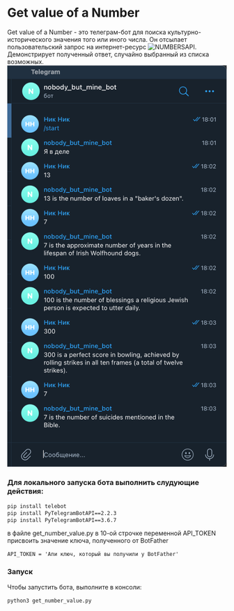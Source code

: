 # Get value of a Number
Get value of a Number - это телеграм-бот для поиска культурно-исторического значения того или иного числа.
Он отсылает пользовательский запрос на интернет-ресурс ![NUMBERSAPI](http://numbersapi.com/).
Демонстрирует полученный ответ, случайно выбранный из списка возможных. ![](request_response_telegram_bot.jpg)
### Для локального запуска бота выполнить слудующие действия:
```
pip install telebot
pip install PyTelegramBotAPI==2.2.3
pip install PyTelegramBotAPI==3.6.7
```
в файле get_number_value.py в 10-ой строчке переменной API_TOKEN присвоить значение ключа, полученного от BotFather
```
API_TOKEN = 'Апи ключ, который вы получили у BotFather'
```
### Запуск
Чтобы запустить бота, выполните в консоли:
```
python3 get_number_value.py
```

